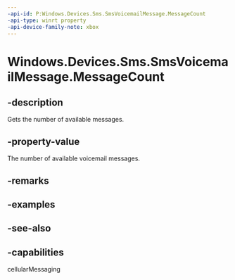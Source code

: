 ```yaml
---
-api-id: P:Windows.Devices.Sms.SmsVoicemailMessage.MessageCount
-api-type: winrt property
-api-device-family-note: xbox
---
```


<!-- Property syntax
public Windows.Foundation.IReference<int> MessageCount { get; }
-->

# Windows.Devices.Sms.SmsVoicemailMessage.MessageCount

## -description
Gets the number of available messages.

## -property-value
The number of available voicemail messages.

## -remarks

## -examples

## -see-also


## -capabilities
cellularMessaging
